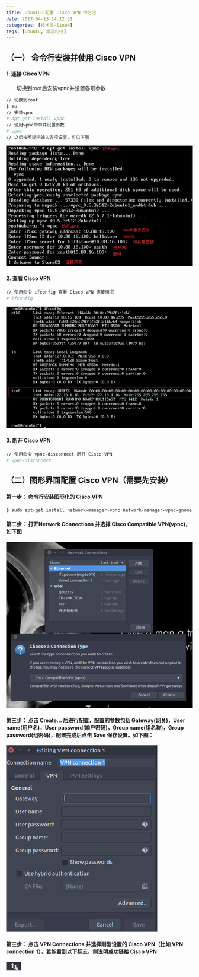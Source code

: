 ```yaml
---
title: ubuntu下配置 Cisco VPN 的方法
date: 2017-04-13 14:12:31
categories: [技术类-linux]
tags: [ubuntu, 奇淫巧技]
---
```

## （一） 命令行安装并使用 Cisco VPN
#### 1. 连接 Cisco VPN
&emsp;&emsp;切换到root后安装vpnc并设置各项参数
```bash
// 切换到root
$ su
// 安装vpnc
# apt-get install vpnc
// 使用vpnc命令并设置参数
# vpnc
// 之后按照提示输入各项设置，可见下图
```
![vpnc参数配置](ubuntuVpn/1.png)

#### 2. 查看 Cisco VPN
```bash
// 使用命令 ifconfig 查看 Cisco VPN 连接情况
# ifconfig
```
![ifconfig查看 Cisco VPN](ubuntuVpn/2.png)

#### 3. 断开 Cisco VPN
```bash
// 使用命令 vpnc-disconnect 断开 Cisco VPN
# vpnc-disconnect
```

## （二）图形界面配置 Cisco VPN（需要先安装）
#### 第一步： 命令行安装图形化的 Cisco VPN
```
$ sudo apt-get install network-manager-vpnc network-manager-vpnc-gnome
```

#### 第二步： 打开Network Connections 并选择 Cisco Compatible VPN(vpnc)，如下图
![添加 Cisco VPN](ubuntuVpn/3.png)

#### 第三步： 点击 Create... 后进行配置，配置的参数包括 Gateway(网关)，User name(用户名)，User password(喻户密码)，Group name(组名称)，Group password(组密码)，配置完成后点击 Save 保存设置。如下图：
![设置 Cisco VPN 参数](ubuntuVpn/4.png)

#### 第三步： 点击 VPN Connections 并选择刚刚设置的 Cisco VPN（比如 VPN connection 1），若能看到以下标志，则说明成功链接 Cisco VPN
![成功连接 Cisco VPN](ubuntuVpn/5.png)